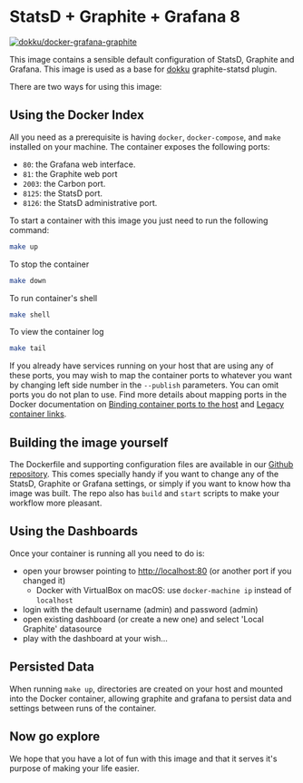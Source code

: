 # StatsD + Graphite + Grafana 8

[![dokku/docker-grafana-graphite](http://dockeri.co/image/dokku/docker-grafana-graphite)](https://registry.hub.docker.com/u/dokku/docker-grafana-graphite/)

This image contains a sensible default configuration of StatsD, Graphite and Grafana. This image is used as a base for [dokku](https://github.com/progrium/dokku) graphite-statsd plugin.

There are two ways for using this image:

## Using the Docker Index

All you need as a prerequisite is having `docker`, `docker-compose`, and `make` installed on your machine. The container exposes the following ports:

- `80`: the Grafana web interface.
- `81`: the Graphite web port
- `2003`: the Carbon port.
- `8125`: the StatsD port.
- `8126`: the StatsD administrative port.

To start a container with this image you just need to run the following command:

```bash
make up
```

To stop the container

```bash
make down
```

To run container's shell

```bash
make shell
```

To view the container log

```bash
make tail
```

If you already have services running on your host that are using any of these ports, you may wish to map the container
ports to whatever you want by changing left side number in the `--publish` parameters. You can omit ports you do not plan to use. Find more details about mapping ports in the Docker documentation on [Binding container ports to the host](https://docs.docker.com/engine/userguide/networking/default_network/binding/) and [Legacy container links](https://docs.docker.com/engine/userguide/networking/default_network/dockerlinks/).

## Building the image yourself

The Dockerfile and supporting configuration files are available in our [Github repository](https://github.com/jlachowski/docker-grafana-graphite).
This comes specially handy if you want to change any of the StatsD, Graphite or Grafana settings, or simply if you want
to know how tha image was built. The repo also has `build` and `start` scripts to make your workflow more pleasant.

## Using the Dashboards

Once your container is running all you need to do is:

- open your browser pointing to [http://localhost:80](http://localhost:80) (or another port if you changed it)
  - Docker with VirtualBox on macOS: use `docker-machine ip` instead of `localhost`
- login with the default username (admin) and password (admin)
- open existing dashboard (or create a new one) and select 'Local Graphite' datasource
- play with the dashboard at your wish...

## Persisted Data

When running `make up`, directories are created on your host and mounted into the Docker container, allowing graphite and grafana to persist data and settings between runs of the container.

## Now go explore

We hope that you have a lot of fun with this image and that it serves it's
purpose of making your life easier.
